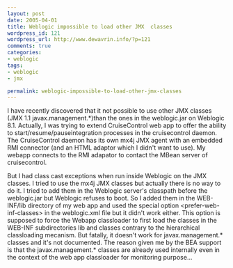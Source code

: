 ```yaml
--- 
layout: post
date: 2005-04-01
title: Weblogic impossible to load other JMX  classes
wordpress_id: 121
wordpress_url: http://www.dewavrin.info/?p=121
comments: true
categories: 
- weblogic
tags:
- weblogic
- jmx

permalink: weblogic-impossible-to-load-other-jmx-classes
---
```

I have recently discovered that it not possible to use other JMX classes  (JMX 1.1 javax.management.\*)than the ones in the weblogic.jar on Weblogic 8.1. 
Actually, I was trying to extend CruiseControl web app to offer the ability to start/resume/pauseintegration processes in the cruisecontrol daemon. The CruiseControl daemon has its own mx4j JMX agent with an embedded RMI connector (and an HTML adaptor which I didn't want to use). My webapp connects to the RMI adapator to contact the MBean server of cruisecontrol. 

But I had class cast exceptions when run inside Weblogic on the JMX classes. I tried to use the mx4j JMX classes but actually there is no way to do it. I tried to add them in the Weblogic server's classpath before the weblogic.jar but Weblogic refuses to boot. So I added them in the WEB-INF/lib directory of my web app and used the special option &lt;prefer-web-inf-classes&gt; in the weblogic.xml file but it didn't work either. This option is supposed to force the Webapp classloader to first load the classes in the WEB-INF subdirectories lib and classes contrary to the hierarchical classloading mecanism. But fatally, it doesn't work for javax.management.\* classes and it's not documented. The reason given me by the BEA support is that the javax.management.\* classes are already used internally even in the context of the web app classloader for monitoring purpose...

